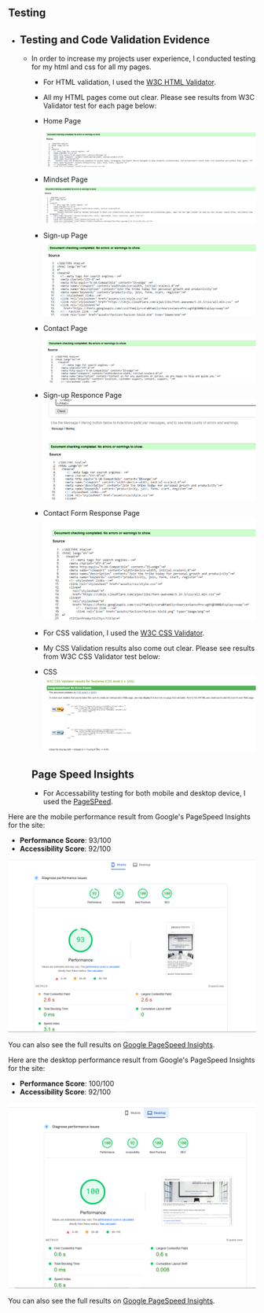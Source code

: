 ## Testing

- ## Testing and Code Validation Evidence

  - In order to increase my projects user experience, I conducted testing for my html and css for all my pages.

    - For HTML validation, I used the [W3C HTML Validator](https://validator.w3.org/).

    - All my HTML pages come out clear. Please see results from W3C Validator test for each page below:

    * Home Page

      ![W3C Validator test result](assets/readme-images/indexhtmlvalidator.png)

    * Mindset Page
      ![W3C Validator test result](assets\readme-images\mindsethtmlvalidator.png)

    * Sign-up Page
      ![W3C Validator test result](assets\readme-images\signhtmlvalidator.png)

    * Contact Page
      ![W3C Validator test result](assets\readme-images\contacthtmlvalidator.png)

    * Sign-up Responce Page
      ![W3C Validator test result](assets\readme-images\formresponcehtmlvalidator.png)

    * Contact Form Response Page
      ![W3C Validator test result](assets\readme-images\contactresponcehtmlvalidator.png)

    - For CSS validation, I used the [W3C CSS Validator](https://jigsaw.w3.org/css-validator/).

    - My CSS Validation results also come out clear. Please see results from W3C CSS Validator test below:

    * CSS
      ![W3C Validator test result](assets\readme-images\cssvalidator.png)

    ## Page Speed Insights

    - For Accessability testing for both mobile and desktop device, I used the [PageSPeed](https://pagespeed.web.dev/).
   

Here are the mobile performance result from Google's PageSpeed Insights for the site:

- **Performance Score**: 93/100
- **Accessibility Score**: 92/100

![Page Speed Result](assets\readme-images\performanceindexmobile.png)

You can also see the full results on [Google PageSpeed Insights](https://pagespeed.web.dev/analysis/https-maryangelle-github-io-Productivity/n8cuijivsc?form_factor=mobile).

Here are the desktop performance result from Google's PageSpeed Insights for the site:

- **Performance Score**: 100/100
- **Accessibility Score**: 92/100

![Page Speed Result](assets\readme-images\desktopperformance.png)

You can also see the full results on [Google PageSpeed Insights](https://pagespeed.web.dev/analysis/https-maryangelle-github-io-Productivity/n8cuijivsc?form_factor=desktop).
